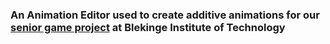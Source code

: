 ### An Animation Editor used to create additive animations for our [senior game project](https://github.com/tobbep1997/RipTag) at Blekinge Institute of Technology

